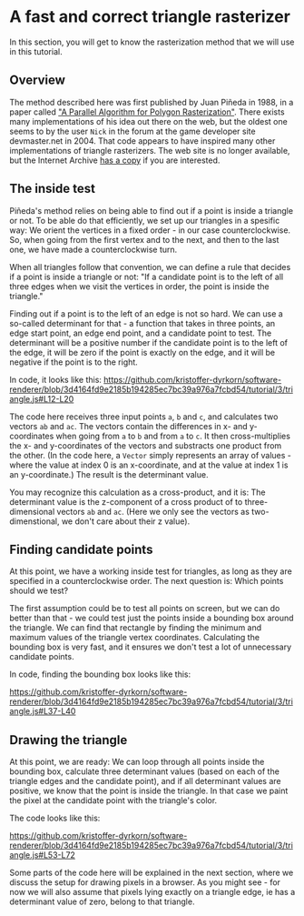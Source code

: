 # A fast and correct triangle rasterizer

In this section, you will get to know the rasterization method that we will use in this tutorial. 

## Overview

The method described here was first published by Juan Piñeda in 1988, in a paper called ["A Parallel Algorithm for Polygon Rasterization"](https://www.cs.drexel.edu/~david/Classes/Papers/comp175-06-pineda.pdf). There exists many implementations of his idea out there on the web, but the oldest one seems to by the user `Nick` in the forum at the game developer site devmaster.net in 2004. That code appears to have inspired many other implementations of triangle rasterizers. The web site is no longer available, but the Internet Archive [has a copy](https://web.archive.org/web/20120220025947/http://devmaster.net/forums/topic/1145-advanced-rasterization/) if you are interested. 

## The inside test

Piñeda's method relies on being able to find out if a point is inside a triangle or not. To be able do that efficiently, we set up our triangles in a spesific way: We orient the vertices in a fixed order - in our case counterclockwise. So, when going from the first vertex and to the next, and then to the last one, we have made a counterclockwise turn.

When all triangles follow that convention, we can define a rule that decides if a point is inside a triangle or not: "If a candidate point is to the left of all three edges when we visit the vertices in order, the point is inside the triangle." 

Finding out if a point is to the left of an edge is not so hard. We can use a so-called determinant for that - a function that takes in three points, an edge start point, an edge end point, and a candidate point to test. The determinant will be a positive number if the candidate point is to the left of the edge, it will be zero if the point is exactly on the edge, and it will be negative if the point is to the right.

In code, it looks like this:
https://github.com/kristoffer-dyrkorn/software-renderer/blob/3d4164fd9e2185b194285ec7bc39a976a7fcbd54/tutorial/3/triangle.js#L12-L20

The code here receives three input points `a`, `b` and `c`, and calculates two vectors `ab` and `ac`. The vectors contain the differences in x- and y-coordinates when going from `a` to `b` and from `a` to `c`. It then cross-multiplies the x- and y-coordinates of the vectors and substracts one product from the other. (In the code here, a `Vector` simply represents an array of values - where the value at index 0 is an x-coordinate, and at the value at index 1 is an y-coordinate.) The result is the determinant value.

You may recognize this calculation as a cross-product, and it is: The determinant value is the z-component of a cross product of to three-dimensional vectors `ab` and `ac`. (Here we only see the vectors as two-dimenstional, we don't care about their z value).

## Finding candidate points

At this point, we have a working inside test for triangles, as long as they are specified in a counterclockwise order. The next question is: Which points should we test?

The first assumption could be to test all points on screen, but we can do better than that - we could test just the points inside a bounding box around the triangle. We can find that rectangle by finding the minimum and maximum values of the triangle vertex coordinates. Calculating the bounding box is very fast, and it ensures we don't test a lot of unnecessary candidate points.

In code, finding the bounding box looks like this:

https://github.com/kristoffer-dyrkorn/software-renderer/blob/3d4164fd9e2185b194285ec7bc39a976a7fcbd54/tutorial/3/triangle.js#L37-L40

## Drawing the triangle

At this point, we are ready: We can loop through all points inside the bounding box, calculate three determinant values (based on each of the triangle edges and the candidate point), and if all determinant values are positive, we know that the point is inside the triangle. In that case we paint the pixel at the candidate point with the triangle's color. 

The code looks like this:

https://github.com/kristoffer-dyrkorn/software-renderer/blob/3d4164fd9e2185b194285ec7bc39a976a7fcbd54/tutorial/3/triangle.js#L53-L72

Some parts of the code here will be explained in the next section, where we discuss the setup for drawing pixels in a browser.
As you might see - for now we will also assume that pixels lying exactly on a triangle edge, ie has a determinant value of zero, belong to that triangle.
